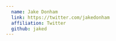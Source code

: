 ```yaml
---
  name: Jake Donham
  link: https://twitter.com/jakedonham
  affiliation: Twitter
  github: jaked
---
```

